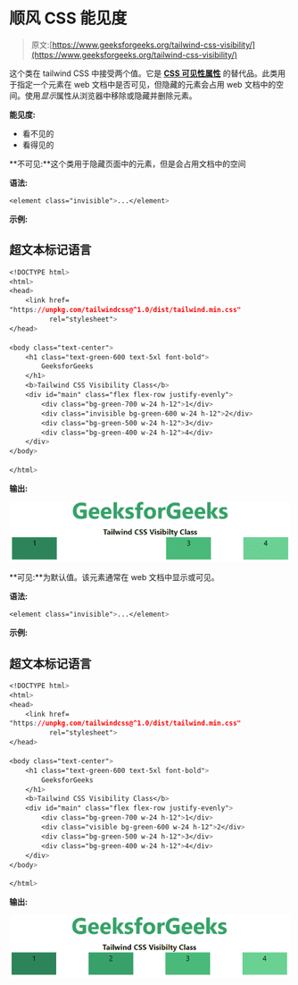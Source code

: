 # 顺风 CSS 能见度

> 原文:[https://www.geeksforgeeks.org/tailwind-css-visibility/](https://www.geeksforgeeks.org/tailwind-css-visibility/)

这个类在 tailwind CSS 中接受两个值。它是 [**CSS 可见性属性**](https://www.geeksforgeeks.org/css-visibility-property/#:~:t) 的替代品。此类用于指定一个元素在 web 文档中是否可见，但隐藏的元素会占用 web 文档中的空间。使用*显示*属性从浏览器中移除或隐藏并删除元素。

**能见度:**

*   看不见的
*   看得见的

**不可见:**这个类用于隐藏页面中的元素，但是会占用文档中的空间

**语法:**

```css
<element class="invisible">...</element>
```

**示例:**

## 超文本标记语言

```css
<!DOCTYPE html>
<html> 
<head> 
    <link href=
"https://unpkg.com/tailwindcss@^1.0/dist/tailwind.min.css" 
          rel="stylesheet"> 
</head> 

<body class="text-center"> 
    <h1 class="text-green-600 text-5xl font-bold">
        GeeksforGeeks
    </h1> 
    <b>Tailwind CSS Visibility Class</b> 
    <div id="main" class="flex flex-row justify-evenly"> 
        <div class="bg-green-700 w-24 h-12">1</div> 
        <div class="invisible bg-green-600 w-24 h-12">2</div> 
        <div class="bg-green-500 w-24 h-12">3</div> 
        <div class="bg-green-400 w-24 h-12">4</div> 
    </div> 
</body> 

</html>
```

**输出:**

![](img/e1c2679d75eeb7a12824939bd14d9fb6.png)

**可见:**为默认值。该元素通常在 web 文档中显示或可见。

**语法:**

```css
<element class="invisible">...</element>
```

**示例:**

## 超文本标记语言

```css
<!DOCTYPE html> 
<html> 
<head> 
    <link href=
"https://unpkg.com/tailwindcss@^1.0/dist/tailwind.min.css" 
          rel="stylesheet"> 
</head> 

<body class="text-center"> 
    <h1 class="text-green-600 text-5xl font-bold">
        GeeksforGeeks
    </h1> 
    <b>Tailwind CSS Visibility Class</b> 
    <div id="main" class="flex flex-row justify-evenly"> 
        <div class="bg-green-700 w-24 h-12">1</div> 
        <div class="visible bg-green-600 w-24 h-12">2</div> 
        <div class="bg-green-500 w-24 h-12">3</div> 
        <div class="bg-green-400 w-24 h-12">4</div> 
    </div> 
</body> 

</html>
```

**输出:**

![](img/95dee7a811572c0c5d6314dfb5409a80.png)